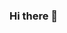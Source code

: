 ### Hi there 👋

<!--
**altaWEBSITE/altaWEBSITE** is a ✨ _special_ ✨ repository because its `README.md` (this file) appears on your GitHub profile.
-->

